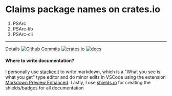 # Claims package names on crates.io
1. PSArc
2. PSArc-lib
3. PSArc-cli

---
Details
[![Github Commits](https://img.shields.io/github/last-commit/Jacobboogiebear/PSArc-rs/master?style=for-the-badge&labelColor=555555&logo=github&color=8da0cb)](https://github.com/Jacobboogiebear/PSArc-rs/) [![crates.io](https://img.shields.io/badge/crates.io-fc8d62?style=for-the-badge&labelColor=555555&logo=rust)](https://crates.io/crates/PSArc-lib) [![docs](https://img.shields.io/docsrs/PSArc-lib?style=for-the-badge&labelColor=555555&logo=rust&color=fc8d62)](https://crates.io/crates/PSArc-lib)  <br>
#### Where to write documentation?
I personally use [stackedit](https://stackedit.io/) to write markdown, which is a "What you see is what you get" type editor and do minor edits in VSCode using the extension [Markdown Preview Enhanced](https://marketplace.visualstudio.com/items?itemName=shd101wyy.markdown-preview-enhanced).
Lastly, I use [shields.io](https://shields.io/) for creating the shields/badges for all documentation